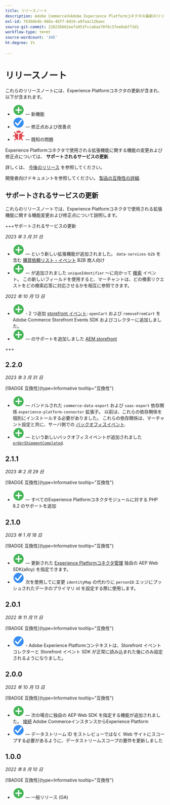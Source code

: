 ```yaml
---
title: リリースノート
description: Adobe CommerceのAdobe Experience Platformコネクタの最新のリリース情報です。
exl-id: 7636664b-488a-46f7-8d19-a9faac126aec
source-git-commit: 22823b662eefa953fcca6ae78f6c37ee8abff3d1
workflow-type: tm+mt
source-wordcount: '345'
ht-degree: 1%

---
```


# リリースノート

これらのリリースノートには、Experience Platformコネクタの更新が含まれ、以下が含まれます。

* ![新規](../assets/new.svg)  — 新機能
* ![修正点](../assets/fix.svg)  — 修正点および改善点
* ![バグ](../assets/bug.svg)  — 既知の問題

Experience Platformコネクタで使用される拡張機能に関する機能の変更および修正点については、 **サポートされるサービスの更新**.

詳しくは、 [今後のリリース](https://experienceleague.adobe.com/docs/commerce-operations/release/planning/schedule.html) を参照してください。

開発者向けドキュメントを参照してください。 [製品の互換性の詳細](https://experienceleague.adobe.com/docs/commerce-operations/release/product-availability.html).

## サポートされるサービスの更新

これらのリリースノートでは、Experience Platformコネクタで使用される拡張機能に関する機能変更および修正点について説明します。

+++サポートされるサービスの更新

_2023 年 3 月 31 日_

* ![新規](../assets/new.svg)  — という新しい拡張機能が追加されました。 `data-services-b2b` を含む [購買依頼リスト・イベント](events.md#b2b-events) B2B 商人向け
* ![新規](../assets/new.svg)  — が追加されました `uniqueIdentifier` ～に向かって [検索](events.md#search-events) イベント。 この新しいフィールドを使用すると、マーチャントは、どの検索リクエストをどの検索応答に対応させるかを相互に参照できます。

_2022 年 10 月 13 日_

* ![新規](../assets/new.svg) - 2 つ追加 [storefront イベント](events.md): `openCart` および `removeFromCart` をAdobe Commerce Storefront Events SDK およびコレクターに追加しました。
* ![新規](../assets/new.svg)  — のサポートを追加しました [AEM storefront](overview.md#aem-support)

+++

## 2.2.0

_2023 年 3 月 31 日_

[!BADGE 互換性]{type=Informative tooltip="互換性"}

* ![新規](../assets/new.svg)  — バンドルされた `commerce-data-export` および `saas-export` 依存関係 `experience-platform-connector` 拡張子。 以前は、これらの依存関係を個別にインストールする必要がありました。 これらの依存関係は、マーチャント設定と共に、サーバ側での [バックオフィスイベント](events.md#back-office-events).
* ![新規](../assets/new.svg)  — という新しいバックオフィスイベントが追加されました [`orderShipmentCompleted`](events.md#ordershipmentcompleted).

## 2.1.1

_2023 年 2 月 29 日_

[!BADGE 互換性]{type=Informative tooltip="互換性"}

* ![新規](../assets/new.svg)  — すべてのExperience Platformコネクタモジュールに対する PHP 8.2 のサポートを追加

## 2.1.0

_2023 年 1 月 18 日_

[!BADGE 互換性]{type=Informative tooltip="互換性"}

* ![新規](../assets/new.svg)  — 更新された [Experience Platformコネクタ管理](connect-data.md) 独自の AEP Web SDK(alloy) を指定できます。
* ![修正点](../assets/fix.svg) 次を使用してに変更 `identityMap` の代わりに `personID` エッジにプッシュされたデータのプライマリ id を設定する際に使用します。

## 2.0.1

_2022 年 11 月 11 日_

[!BADGE 互換性]{type=Informative tooltip="互換性"}

* ![修正された問題](../assets/fix.svg) - Adobe Experience Platformコンテキストは、Storefront イベントコレクターと Storefront イベント SDK が正常に読み込まれた後にのみ設定されるようになりました。

## 2.0.0

_2022 年 10 月 13 日_

[!BADGE 互換性]{type=Informative tooltip="互換性"}

* ![新規](../assets/new.svg)  — 次の場合に独自の AEP Web SDK を指定する機能が追加されました。 [接続](connect-data.md) Adobe CommerceインスタンスからExperience Platform
* ![修正点](../assets/fix.svg)  — データストリーム ID をストレビューではなく Web サイトにスコープする必要があるように、データストリームスコープの要件を更新しました

## 1.0.0

_2022 年 8 月 10 日_

[!BADGE 互換性]{type=Informative tooltip="互換性"}

* ![新規](../assets/new.svg)  — 一般リリース (GA)
